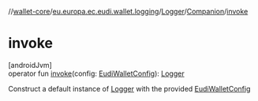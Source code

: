 //[wallet-core](../../../../index.md)/[eu.europa.ec.eudi.wallet.logging](../../index.md)/[Logger](../index.md)/[Companion](index.md)/[invoke](invoke.md)

# invoke

[androidJvm]\
operator fun [invoke](invoke.md)(config: [EudiWalletConfig](../../../eu.europa.ec.eudi.wallet/-eudi-wallet-config/index.md)): [Logger](../index.md)

Construct a default instance of [Logger](../index.md) with the provided [EudiWalletConfig](../../../eu.europa.ec.eudi.wallet/-eudi-wallet-config/index.md)
